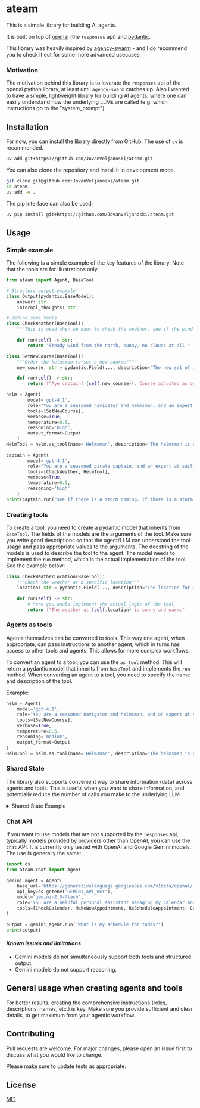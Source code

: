 # ateam

This is a simple library for building AI agents.

It is built on top of [openai](https://github.com/openai/openai-python) (the `responses` api) and [pydantic](https://github.com/pydantic/pydantic).

This library was heavily inspired by [agency-swarm](https://github.com/VRSEN/agency-swarm) - and I do recommend you to check it out for some more advanced usecases.

### Motivation

The motivation behind this library is to leverate the `responses` api of the openai python library, at least until `agency-swarm` catches up. Also I wanted to have a simple, lightweight library for building AI agents, where one can easily understand how the underlying LLMs are called (e.g. which instructions go to the "system_prompt")

## Installation

For now, you can install the library directly from GitHub.
The use of `uv` is recommended.

```zsh
uv add git+https://github.com/JovanVeljanoski/ateam.git
```

You can also clone the repository and install it in development mode.

```zsh
git clone git@github.com:JovanVeljanoski/ateam.git
cd ateam
uv add -e .
```

The pip interface can also be used:
```bash
uv pip install git+https://github.com/JovanVeljanoski/ateam.git
```

## Usage


### Simple example
The following is a simple example of the key features of the library.
Note that the tools are for illustrations only.

```python
from ateam import Agent, BaseTool

# Structure output example
class Output(pydantic.BaseModel):
    answer: str
    internal_thoughts: str

# Define some tools
class CheckWeather(BaseTool):
    """This is used when we want to check the weather, see if the wind is favorable or if a storm is coming"""

    def run(self) -> str:
        return "Steady wind from the north, sunny, no clouds at all."

class SetNewCourse(BaseTool):
    """Order the helmsman to set a new course"""
    new_course: str = pydantic.Field(..., description="The new set of instructions to be passed to the helmsman, on how to change course.")

    def run(self) -> str:
        return f"Aye captain! {self.new_course}!. Course adjusted as ordered."

helm = Agent(
        model='gpt-4.1',
        role="You are a seasoned navigator and helmsman, and an expert at sailing. You recieve orders from the captain about the course and navigation.",
        tools=[SetNewCourse],
        verbose=True,
        temperature=0.5,
        reasoning='high',
        output_format=Output
    )
HelmTool = helm.as_tool(name='Helmsman', description='The helmsman is responsible for course changes')

captain = Agent(
        model='gpt-4.1',
        role="You are a seasoned pirate captain, and an expert at sailing. You take care of your crew and ship. You give clear orders and reports. You often use archaic terms and phrases.",
        tools=[CheckWeather, HelmTool],
        verbose=True,
        temperature=0.5,
        reasoning='high'
    )
print(captain.run("See if there is a storm coming. If there is a storm coming do not change course, otherwise head south."))
```

### Creating tools

To create a tool, you need to create a pydantic model that inherits from `BaseTool`.
The fields of the models are the arguments of the tool. Make sure you write good descriptions so that the agent/LLM can understand the tool usage and pass appropriate values to the arguments. The docstring of the models is used to describe the tool to the agent. The model needs to implement the `run` method, which is the actual implementation of the tool. See the example below:

```python
class CheckWeatherLocation(BaseTool):
    """Check the weather at a specific location"""
    location: str = pydantic.Field(..., description="The location for which we want to check the weather")

    def run(self) -> str:
        # Here you would implement the actual logic of the tool
        return f"The weather at {self.location} is sunny and warm."
```

### Agents as tools
Agents themselves can be converted to tools. This way one agent, when appropriate, can pass instructions to another agent, which in turns has access to other tools and agents. This allows for more complex workflows.

To convert an agent to a tool, you can use the `as_tool` method. This will return a pydantic model that inherits from `BaseTool` and implements the `run` method. When converting an agent to a tool, you need to specify the name and description of the tool.

Example:
```python
helm = Agent(
    model='gpt-4.1',
    role="You are a seasoned navigator and helmsman, and an expert at sailing. You recieve orders from the captain about the course and navigation.",
    tools=[SetNewCourse],
    verbose=True,
    temperature=0.5,
    reasoning='medium',
    output_format=Output
)
HelmTool = helm.as_tool(name='Helmsman', description='The helmsman is responsible for course changes')
```

### Shared State
The library also supports convenient way to share information (data) across agents and tools. This is useful when you want to share information, and potentially reduce the number of calls you make to the underlying LLM.

<details>
<summary> Shared State Example </summary>

```python
from ateam import Agent, BaseTool
from pydantic import Field

class SetUserPreferenceTool(BaseTool):
    """
    Sets user preferences that can be shared across other tools.
    """
    preference_name: str = Field(..., description="Name of the preference to set (e.g., 'temperature_unit')")
    preference_value: str = Field(..., description="Value of the preference (e.g., 'Fahrenheit' or 'Celsius')")

    def run(self) -> str:
        # Store the preference in shared state
        self._shared_state.set(self.preference_name, self.preference_value)
        print(f"[SharedState SET] '{self.preference_name}': '{self.preference_value}'")
        return f"✅ Preference set: {self.preference_name} = {self.preference_value}"


class GetWeatherTool(BaseTool):
    """
    Gets weather information for a city. Uses temperature_unit from shared state if available.
    """
    city: str = Field(..., description="City name to get weather for")

    def run(self) -> str:
        # Get temperature unit preference from shared state
        preferred_unit = self._shared_state.get("temperature_unit", "Celsius")
        print(f"[SharedState GET] 'temperature_unit': '{preferred_unit}'")

        # Mock weather data (in Celsius)
        mock_weather = {
            "london": 15,
            "tokyo": 22,
            "new york": 18,
            "paris": 12,
            "sydney": 25
        }

        city_lower = self.city.lower()
        if city_lower not in mock_weather:
            return f"❌ Weather data not available for {self.city}"

        temp_celsius = mock_weather[city_lower]

        # Convert temperature based on preference
        if preferred_unit.lower() == "fahrenheit":
            temp_fahrenheit = (temp_celsius * 9/5) + 32
            temperature_str = f"{temp_fahrenheit:.1f}°F"
            print(f"[Temperature Conversion] {temp_celsius}°C → {temp_fahrenheit:.1f}°F")
        else:
            temperature_str = f"{temp_celsius}°C"

        weather_data = {
            "city": self.city,
            "temperature": temperature_str,
            "unit": preferred_unit,
            "condition": "Partly cloudy"  # Mock condition
        }

        return f"🌤️ Weather in {self.city}: {temperature_str}, {weather_data['condition']}"


def demonstrate_agent_with_shared_state():
    """
    Demonstrates SharedState functionality using the real Agent class.
    """

    # Create agent with tools
    agent = Agent(
        role="You are a helpful assistant that can set user preferences and get weather information. "
             "When getting weather, always check if the user has set a temperature unit preference first.",
        tools=[SetUserPreferenceTool, GetWeatherTool],
        verbose=True
    )
    # Test scenarios
    scenarios = [
        "What's the weather in London?",
        "Please set my temperature preference to Fahrenheit",
        "What's the weather in London now?",
        "What's the weather in Tokyo?",
        "Set my temperature preference to Celsius",
        "What's the weather in Paris?",
    ]

    for i, scenario in enumerate(scenarios, 1):
        print(f"\n{'='*50}")
        print(f"USER QUERY {i}: {scenario}")
        print('='*50)

        response = agent.run(scenario)
        print(f"ASSISTANT: {response}")

    print(f"\n{'='*50}")
    print("FINAL SHARED STATE DATA")
    print('='*50)
    print("Current shared state data:")
    agent.shared_state.print_data()

if __name__ == "__main__":
    demonstrate_agent_with_shared_state()
```

<details>

<summary> Output </summary>

```
==================================================
USER QUERY 1: What's the weather in London?
==================================================
Function call: GetWeatherTool
[SharedState GET] 'temperature_unit': 'Celsius'
Function GetWeatherTool output: 🌤️ Weather in London: 15°C, Partly cloudy
Function call: SetUserPreferenceTool
[SharedState SET] 'temperature_unit': 'Celsius'
Function SetUserPreferenceTool output: ✅ Preference set: temperature_unit = Celsius
ASSISTANT: The weather in London is currently 15°C and partly cloudy.

==================================================
USER QUERY 2: Please set my temperature preference to Fahrenheit
==================================================
Function call: SetUserPreferenceTool
[SharedState SET] 'temperature_unit': 'Fahrenheit'
Function SetUserPreferenceTool output: ✅ Preference set: temperature_unit = Fahrenheit
ASSISTANT: Your temperature preference has been set to Fahrenheit. Would you like to see the current weather in any specific city?

==================================================
USER QUERY 3: What's the weather in London now?
==================================================
Function call: GetWeatherTool
[SharedState GET] 'temperature_unit': 'Fahrenheit'
[Temperature Conversion] 15°C → 59.0°F
Function GetWeatherTool output: 🌤️ Weather in London: 59.0°F, Partly cloudy
ASSISTANT: The weather in London is currently 59°F with partly cloudy skies. Would you like to see the weather in a different city or change the temperature unit?

==================================================
USER QUERY 4: What's the weather in Tokyo?
==================================================
Function call: GetWeatherTool
[SharedState GET] 'temperature_unit': 'Fahrenheit'
[Temperature Conversion] 22°C → 71.6°F
Function GetWeatherTool output: 🌤️ Weather in Tokyo: 71.6°F, Partly cloudy
Function call: SetUserPreferenceTool
[SharedState SET] 'city': 'Tokyo'
Function SetUserPreferenceTool output: ✅ Preference set: city = Tokyo
ASSISTANT: The weather in Tokyo is partly cloudy with a temperature of 71.6°F. Would you like to know anything else?

==================================================
USER QUERY 5: Set my temperature preference to Celsius
==================================================
Function call: SetUserPreferenceTool
[SharedState SET] 'temperature_unit': 'Celsius'
Function SetUserPreferenceTool output: ✅ Preference set: temperature_unit = Celsius
ASSISTANT: Your temperature preference has been set to Celsius. Would you like to know the weather forecast for a specific city?

==================================================
USER QUERY 6: What's the weather in Paris?
==================================================
Function call: GetWeatherTool
[SharedState GET] 'temperature_unit': 'Celsius'
Function GetWeatherTool output: 🌤️ Weather in Paris: 12°C, Partly cloudy
Function call: GetWeatherTool
[SharedState GET] 'temperature_unit': 'Celsius'
Function GetWeatherTool output: 🌤️ Weather in Paris: 12°C, Partly cloudy
ASSISTANT: The weather in Paris is currently 12°C with partly cloudy skies. Would you like to know the weather in another city or need any other assistance?

==================================================
FINAL SHARED STATE DATA
==================================================
Current shared state data:
temperature_unit: Celsius
city: Tokyo
```

</details>

</details>


### Chat API

If you want to use models that are not supported by the `responses` api, typically models provided by providers other than OpenAI, you can use the `chat` API. It is currently only tested with OpenAI and Google Gemini models. The use is generally the same:

```python
import os
from ateam.chat import Agent

gemini_agent = Agent(
    base_url='https://generativelanguage.googleapis.com/v1beta/openai/',
    api_key=os.getenv('GEMINI_API_KEY'),
    model='gemini-2.5-flash',
    role='You are a helpful personal assistant managing my calendar and appointments.',
    tools=[CheckCalendar, MakeNewAppointment, ReScheduleAppointment, CancelAppointment]
)

output = gemini_agent.run('What is my schedule for today?')
print(output)
```

#### _Known issues and limitations_

- Gemini models do not simultaneously support both tools and structured output.
- Gemini models do not support reasoning.

## General usage when creating agents and tools

For better results, creating the comprehensive instructions (roles, descriptions, names, etc.) is key. Make sure you provide sufficient and clear details, to get maximum from your agentic workflow.


## Contributing
Pull requests are welcome. For major changes, please open an issue first to discuss what you would like to change.

Please make sure to update tests as appropriate.

## License
[MIT](https://choosealicense.com/licenses/mit/)
